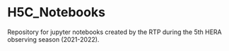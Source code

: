 # H5C_Notebooks
Repository for jupyter notebooks created by the RTP during the 5th HERA observing season (2021-2022).
